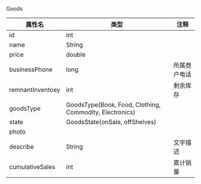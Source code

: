 Goods

| 属性名           | 类型                                                    | 注释         |
| ---------------- | ------------------------------------------------------- | ------------ |
| id               | int                                                     |              |
| name             | String                                                  |              |
| price            | double                                                  |              |
| businessPhone    | long                                                    | 所属商户电话 |
| remnantInventoey | int                                                     | 剩余库存     |
| goodsType        | GoodsType(Book, Food, Clothing, Commodity, Electronics) |              |
| state            | GoodsState(onSale, offShelves)                          |              |
| photo            |                                                         |              |
| describe         | String                                                  | 文字描述     |
| cumulativeSales  | int                                                     | 累计销量     |

